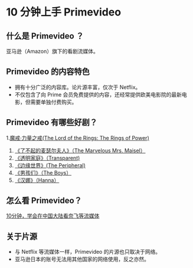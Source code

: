 # 10 分钟上手 Primevideo

## 什么是 Primevideo ？

亚马逊（Amazon）旗下的看剧流媒体。

## Primevideo 的内容特色

- 拥有十分广泛的内容库。论片源丰富，仅次于 Netflix。
- 不仅包含了向 Prime 会员免费提供的内容，还经常提供欧美电影院的最新电影，但需要单独付费购买。

## Primevideo 有哪些好剧？

1.[魔戒·力量之戒(The Lord of the Rings: The Rings of Power)](https://www.primevideo.com/dp/amzn1.dv.gti.13144a5d-792f-4593-922c-e9ee8f7ddb24?autoplay=0&ref_=atv_cf_strg_wb)
1.  [《了不起的麦瑟尔夫人》（The Marvelous Mrs. Maisel）](https://www.primevideo.com/-/zh/region/eu/detail/0Q3A867MZ0FX4TV2K1XBI3GEWN/ref=atv_sr_fle_c_Tn74RA_1_1_1?sr=1-1&pageTypeIdSource=ASIN&pageTypeId=B081ZHZ91G&qid=1707933542628)
2. [《透明家庭》（Transparent)](https://www.primevideo.com/-/zh/region/eu/detail/0PDPADIKB64TJHJZD0C8MZD129/ref=atv_sr_fle_c_Tn74RA_1_1_1?sr=1-1&pageTypeIdSource=ASIN&pageTypeId=B07XXRJMFS&qid=1707934161910)
3. [《边缘世界》(The Peripheral)](https://www.primevideo.com/-/zh/region/eu/detail/0PE2SANXUROCEZ5W2FD7WGMM9R/ref=atv_sr_fle_c_Tn74RA_1_1_1?sr=1-1&pageTypeIdSource=ASIN&pageTypeId=B0B6FN5QPR&qid=1707934271622)
4. [《男孩们》（The Boys）](https://www.primevideo.com/-/zh/region/eu/detail/0KRGHGZCHKS920ZQGY5LBRF7MA/ref=atv_sr_fle_c_Tn74RA_1_1_1?sr=1-1&pageTypeIdSource=ASIN&pageTypeId=B07VGLBY9K&qid=1707934098878)
5. [《汉娜》（Hanna）](https://www.primevideo.com/-/zh/region/eu/detail/0FFO7S7AIAAZELRTL8YM7ASN7H/ref=atv_sr_fle_c_Tn74RA_1_1_1?sr=1-1&pageTypeIdSource=ASIN&pageTypeId=B087TBHCT4&qid=1707934061551)



## 怎么看 Primevideo？

[10分钟，学会在中国大陆看奈飞等流媒体](./Device.md)


## 关于片源

- 与 Netflix 等流媒体一样，Primevideo 的片源也只取决于网络。
- 亚马逊日本的账号无法用其他国家的网络使用，反之亦然。

